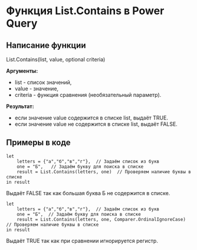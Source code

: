 # Функция List.Contains в Power Query

## Написание функции
List.Contains(list, value, optional criteria)

**Аргументы:**  
* list - список значений,  
* value - значение,   
* criteria - функция сравнения (необязательный параметр).  

**Результат:**  
* если значение value содержится в списке list, выдаёт TRUE.  
* если значение value не содержится в списке list, выдаёт FALSE.  

## Примеры в коде
```
let  
    letters = {"a","б","в","г"},  // Задаём список из букв
    one = "Б",   // Задаём букву для поиска в списке
    result = List.Contains(letters, one)  // Проверяем наличие буквы в списке
in result  
```
Выдаёт FALSE так как большая буква Б не содержится в списке.

```
let  
    letters = {"a","б","в","г"},  // Задаём список из букв
    one = "Б",  // Задаём букву для поиска в списке
    result = List.Contains(letters, one, Comparer.OrdinalIgnoreCase)  // Проверяем наличие буквы в списке
in result  
```
Выдаёт TRUE так как при сравнении игнорируется регистр.
